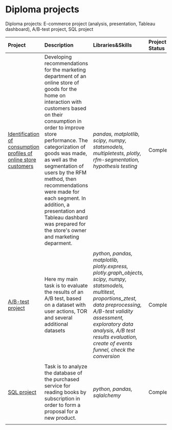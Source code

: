 # Diploma projects

Diploma projects: E-commerce project (analysis, presentation, Tableau dashboard), A/B-test project, SQL project

| Project | Description | Libraries&Skills | Project Status |
| :---------------------- | :---------------------- | :---------------------- |:---------------------- |
| [Identification of consumption profiles of online store customers](e_commerce_project) | Developing recommendations for the marketing department of an online store of goods for the home on interaction with customers based on their consumption in order to improve store performance. The categorization of goods was made, as well as the segmentation of users by the RFM method, then recommendations were made for each segment. In addition, a presentation and Tableau dashbard was prepared for the store's owner and marketing deparment. | *pandas, matplotlib, scipy, numpy, statsmodels, multipletests, plotly, rfm-segmentation, hypothesis testing*| Completed |
|  |  |  |
| [A/B-test project](ab_test_project) | Here my main task is to evaluate the results of an A/B test, based on a dataset with user actions, TOR and several additional datasets| *python, pandas, matplotlib, plotly.express, plotly.graph_objects, scipy, numpy, statsmodels, multitest, proportions_ztest, data preprocessing, A/B-test validity assessment, exploratory data analysis, A/B test results evaluation, create of events funnel, check the conversion* | Completed.|
|  |  |  |
| [SQL project](sql_project) | Task is to analyze the database of the purchased service for reading books by subscription in order to form a proposal for a new product.| *python, pandas, sqlalchemy* | Completed. |
|  |  |  |
